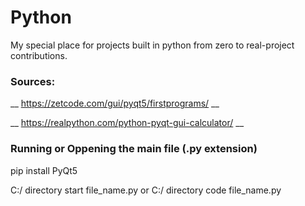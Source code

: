 # Python
My special place for projects built in python from zero to real-project contributions.

### Sources:
__ https://zetcode.com/gui/pyqt5/firstprograms/ __

__ https://realpython.com/python-pyqt-gui-calculator/ __

### Running or Oppening the main file (.py extension)

pip install PyQt5

C:/ directory start file_name.py or C:/ directory code file_name.py
